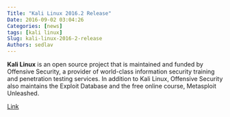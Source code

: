 ```yaml
---
Title: "Kali Linux 2016.2 Release"
Date: 2016-09-02 03:04:26
Categories: [news]
tags: [kali linux]
Slug: kali-linux-2016-2-release
Authors: sedlav
---
```


**Kali Linux** is an open source project that is maintained and funded by Offensive Security, a provider of world-class information security training and penetration testing services. In addition to Kali Linux, Offensive Security also maintains the Exploit Database and the free online course, Metasploit Unleashed.

[Link](https://www.kali.org/news/kali-linux-20162-release/)
